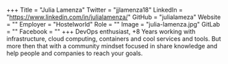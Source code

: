 +++
Title = "Julia Lamenza"
Twitter = "jjlamenza18"
LinkedIn = "https://www.linkedin.com/in/julialamenza/"
GitHub = "julialameza"
Website = ""
Employer = "Hostelworld"
Role = ""
Image = "julia-lamenza.jpg"
GitLab = ""
Facebook = ""
+++
DevOps enthusiast, &#43;8 Years working with infrastructure, cloud computing, containers and cool services and tools. But more then that with a community mindset focused in share knowledge and help people and companies to reach your goals.